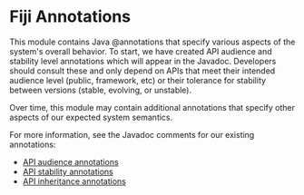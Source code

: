 Fiji Annotations
================

This module contains Java @annotations that specify various aspects of the
system's overall behavior. To start, we have created API audience and
stability level annotations which will appear in the Javadoc. Developers
should consult these and only depend on APIs that meet their intended audience
level (public, framework, etc) or their tolerance for stability between
versions (stable, evolving, or unstable).

Over time, this module may contain additional annotations that specify other
aspects of our expected system semantics.

For more information, see the Javadoc comments for our existing annotations:

* [API audience
  annotations](https://github.com/fijiproject/annotations/blob/master/src/main/java/org/fiji/annotations/ApiAudience.java)
* [API stability
annotations](https://github.com/fijiproject/annotations/blob/master/src/main/java/org/fiji/annotations/ApiStability.java)
* [API inheritance
  annotations](https://github.com/fijiproject/annotations/blob/master/src/main/java/org/fiji/annotations/Inheritance.java)
